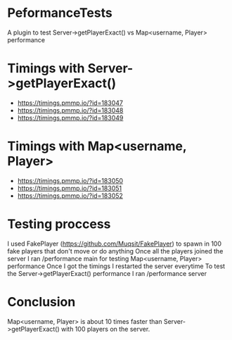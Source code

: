 # PeformanceTests
A plugin to test Server->getPlayerExact() vs Map&lt;username, Player> performance


# Timings with Server->getPlayerExact()
- https://timings.pmmp.io/?id=183047
- https://timings.pmmp.io/?id=183048
- https://timings.pmmp.io/?id=183049

# Timings with Map<username, Player>
- https://timings.pmmp.io/?id=183050
- https://timings.pmmp.io/?id=183051
- https://timings.pmmp.io/?id=183052

# Testing proccess 
I used FakePlayer (https://github.com/Muqsit/FakePlayer) to spawn in 100 fake players that don't move or do anything
Once all the players joined the server I ran /performance main for testing Map<username, Player> performance
Once I got the timings I restarted the server everytime
To test the Server->getPlayerExact() performance I ran /performance server

# Conclusion
Map<username, Player> is about 10 times faster than Server->getPlayerExact() with 100 players on the server.
